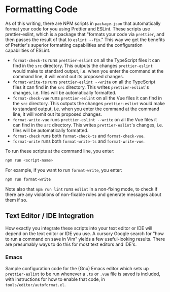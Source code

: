 # Formatting Code

As of this writing, there are NPM scripts in `package.json` that automatically
format your code for you using Prettier and ESLint. These scripts use
prettier-eslint, which is a package that "formats your code via `prettier`, and
then passes the result of that to `eslint --fix`." This way we get the benefits
of Prettier's superior formatting capabilities and the configuration
capabilities of ESLint.

-   `format-check-ts` runs `prettier-eslint` on all the TypeScript files it can
    find in the `src` directory. This outputs the changes `prettier-eslint` would
    make to standard output, i.e. when you enter the command at the command line,
    it will vomit out its proposed changes.
-   `format-write-ts` runs `prettier-eslint --write` on all the TypeScript files
    it can find in the `src` directory. This writes `prettier-eslint`'s changes,
    i.e. files will be automatically formatted.
-   `format-check-vue` runs `prettier-eslint` on all the Vue files it can find in
    the `src` directory. This outputs the changes `prettier-eslint` would make to
    standard output, i.e. when you enter the command at the command line, it will
    vomit out its proposed changes.
-   `format-write-vue` runs `prettier-eslint --write` on all the Vue files it can
    find in the `src` directory. This writes `prettier-eslint`'s changes, i.e.
    files will be automatically formatted.
-   `format-check` runs both `format-check-ts` and `format-check-vue`.
-   `format-write` runs both `format-write-ts` and `format-write-vue`.

To run these scripts at the command line, you enter:

```sh
npm run <script-name>
```

For example, if you want to run `format-write`, you enter:

```sh
npm run format-write
```

Note also that `npm run lint` runs `eslint` in a non-fixing mode, to check if
there are any violations of non-fixable rules and generate messages about them
if so.

## Text Editor / IDE Integration

How exactly you integrate these scripts into your text editor or IDE will depend
on the text editor or IDE you use. A cursory Google search for "how to run a
command on save in Vim" yields a few useful-looking results. There are
presumably ways to do this for most text editors and IDE's.

### Emacs

Sample configuration code for the (Gnu) Emacs editor which sets up
`prettier-eslint` to be run whenever a `.ts` or `.vue` file is saved is
included, with instructions for how to enable that code, in
`tools/editor/autoformat.el`.
